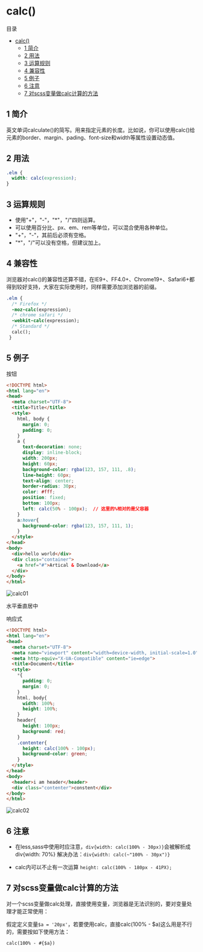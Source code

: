# calc()

目录

- [calc()](#calc)
  - [1 简介](#1-简介)
  - [2 用法](#2-用法)
  - [3 运算规则](#3-运算规则)
  - [4 兼容性](#4-兼容性)
  - [5 例子](#5-例子)
  - [6 注意](#6-注意)
  - [7 对scss变量做calc计算的方法](#7-对scss变量做calc计算的方法)

## 1 简介

英文单词calculate()的简写。用来指定元素的长度。比如说，你可以使用calc()给元素的border、margin、pading、font-size和width等属性设置动态值。

## 2 用法

```css
.elm {
  width: calc(expression);
}
```

## 3 运算规则

- 使用"+"，"-"，"*"，"/"四则运算。
- 可以使用百分比、px、em、rem等单位，可以混合使用各种单位。
- "+"，"-"，其前后必须有空格。
- "*"，"/"可以没有空格，但建议加上。

## 4 兼容性

浏览器对calc()的兼容性还算不错，在IE9+、FF4.0+、Chrome19+、Safari6+都得到较好支持，大家在实际使用时，同样需要添加浏览器的前缀。

```css
.elm {
  /* Firefox */
  -moz-calc(expression);
  /* chrome safari */
  -webkit-calc(expression);
  /* Standard */
  calc();
 }
```

## 5 例子

按钮

```html
<!DOCTYPE html>
<html lang="en">
<head>
  <meta charset="UTF-8">
  <title>Title</title>
  <style>
    html, body {
      margin: 0;
      padding: 0;
    }
    a {
      text-decoration: none;
      display: inline-block;
      width: 200px;
      height: 60px;
      background-color: rgba(123, 157, 111, .8);
      line-height: 60px;
      text-align: center;
      border-radius: 30px;
      color: #fff;
      position: fixed;
      bottom: 100px;
      left: calc(50% - 100px);  // 这里的%相对的是父容器
    }
    a:hover{
      background-color: rgba(123, 157, 111, 1);
    }
  </style>
</head>
<body>
  <div>hello world</div>
  <div class="container">
    <a href="#">Artical & Download</a>
  </div>
</body>
</html>
```

![calc01](/images/20230726/calc01.png "图1")

水平垂直居中

响应式

```html
<!DOCTYPE html>
<html lang="en">
<head>
  <meta charset="UTF-8">
  <meta name="viewport" content="width=device-width, initial-scale=1.0">
  <meta http-equiv="X-UA-Compatible" content="ie=edge">
  <title>Document</title>
  <style>
    *{
      padding: 0;
      margin: 0;
    }
    html, body{
      width: 100%;
      height: 100%;
    }
    header{
      height: 100px;
      background: red;
    }
    .contenter{
      height: calc(100% - 100px);
      background-color: green;
    }
  </style>
</head>
<body>
  <header>i am header</header>
  <div class="contenter">constent</div>
</body>
</html>
```

![calc02](/images/20230726/calc02.png "图2")

## 6 注意

- 在less,sass中使用时应注意，`div{width: calc(100% - 30px)}`会被解析成div{width: 70%}
解决办法：`div{width: calc(~"100% - 30px")}`

- calc内可以不止有一次运算
  `height: calc(100% - 180px - 41PX);`

## 7 对scss变量做calc计算的方法

对一个scss变量做calc处理，直接使用变量，浏览器是无法识别的，要对变量处理才能正常使用：

假定定义变量`$a = '20px'`，若要使用calc，直接calc(100% - $a)这么用是不行的，需要按如下使用方法：

`calc(100% - #{$a})`